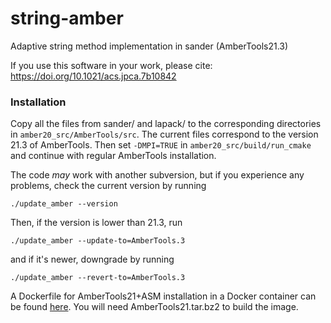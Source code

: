 # string-amber
Adaptive string method implementation in sander (AmberTools21.3)

If you use this software in your work, please cite:
https://doi.org/10.1021/acs.jpca.7b10842

### Installation
Copy all the files from sander/ and lapack/ to the corresponding directories in 
`amber20_src/AmberTools/src`. The current files correspond to the version 21.3
of AmberTools. Then set `-DMPI=TRUE` in `amber20_src/build/run_cmake` and 
continue with regular AmberTools installation.

The code *may* work with another subversion, but if you experience
any problems, check the current version by running
```
./update_amber --version
```
Then, if the version is lower than 21.3, run
```
./update_amber --update-to=AmberTools.3
```
and if it's newer, downgrade by running
```
./update_amber --revert-to=AmberTools.3
```

A Dockerfile for AmberTools21+ASM installation in a Docker container can be 
found [here](docker/Dockerfile). You will need AmberTools21.tar.bz2 to build
the image.